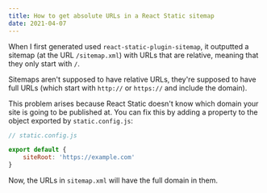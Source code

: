 ```yaml
---
title: How to get absolute URLs in a React Static sitemap
date: 2021-04-07
---
```


When I first generated used `react-static-plugin-sitemap`, it outputted a sitemap (at the URL `/sitemap.xml`) with URLs that are relative, meaning that they only start with `/`.

Sitemaps aren't supposed to have relative URLs, they're supposed to have full URLs (which start with `http://` or `https://` and include the domain).

This problem arises because React Static doesn't know which domain your site is going to be published at. You can fix this by adding a property to the object exported by `static.config.js`:

```jsx
// static.config.js

export default {
	siteRoot: 'https://example.com'
}
```

Now, the URLs in `sitemap.xml` will have the full domain in them.
